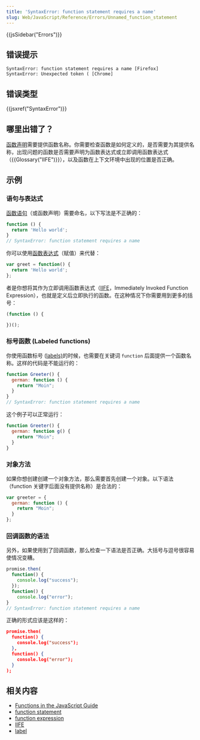 ```yaml
---
title: 'SyntaxError: function statement requires a name'
slug: Web/JavaScript/Reference/Errors/Unnamed_function_statement
---
```


{{jsSidebar("Errors")}}

## 错误提示

```plain
SyntaxError: function statement requires a name [Firefox]
SyntaxError: Unexpected token ( [Chrome]
```

## 错误类型

{{jsxref("SyntaxError")}}

## 哪里出错了？

[函数声明](/zh-CN/docs/Web/JavaScript/Reference/Statements/function)需要提供函数名称。你需要检查函数是如何定义的，是否需要为其提供名称，出现问题的函数是否需要声明为函数表达式或立即调用函数表达式（{{Glossary("IIFE")}}），以及函数在上下文环境中出现的位置是否正确。

## 示例

### 语句与表达式

[函数语句](/zh-CN/docs/Web/JavaScript/Reference/Statements/function)（或函数声明）需要命名，以下写法是不正确的：

```js example-bad
function () {
  return 'Hello world';
}
// SyntaxError: function statement requires a name
```

你可以使用[函数表达式](/zh-CN/docs/Web/JavaScript/Reference/Operators/function)（赋值）来代替：

```js example-good
var greet = function() {
  return 'Hello world';
};
```

者是你想将其作为立即调用函数表达式（[IIFE](https://en.wikipedia.org/wiki/Immediately-invoked_function_expression)，Immediately Invoked Function Expression），也就是定义后立即执行的函数。在这种情况下你需要用到更多的括号：

```js example-good
(function () {

})();
```

### 标号函数 (Labeled functions)

你使用函数标号 ([labels)](/zh-CN/docs/Web/JavaScript/Reference/Statements/label)的时候，也需要在关键词 `function` 后面提供一个函数名称。这样的代码是不能运行的：

```js example-bad
function Greeter() {
  german: function () {
    return "Moin";
  }
}
// SyntaxError: function statement requires a name
```

这个例子可以正常运行：

```js example-good
function Greeter() {
  german: function g() {
    return "Moin";
  }
}
```

### 对象方法

如果你想创建创建一个对象方法，那么需要首先创建一个对象。以下语法（function 关键字后面没有提供名称）是合法的：

```js example-good
var greeter = {
  german: function () {
    return "Moin";
  }
};
```

### 回调函数的语法

另外，如果使用到了回调函数，那么检查一下语法是否正确。大括号与逗号很容易使情况变糟。

```js example-bad
promise.then(
  function() {
    console.log("success");
  });
  function() {
    console.log("error");
}
// SyntaxError: function statement requires a name
```

正确的形式应该是这样的：

```json example-good
promise.then(
  function() {
    console.log("success");
  },
  function() {
    console.log("error");
  }
);
```

## 相关内容

- [Functions in the JavaScript Guide](/zh-CN/docs/Web/JavaScript/Guide/Functions)
- [function statement](/zh-CN/docs/Web/JavaScript/Reference/Statements/function)
- [function expression](/zh-CN/docs/Web/JavaScript/Reference/Operators/function)
- [IIFE](https://en.wikipedia.org/wiki/Immediately-invoked_function_expression)
- [label](/zh-CN/docs/Web/JavaScript/Reference/Statements/label)
